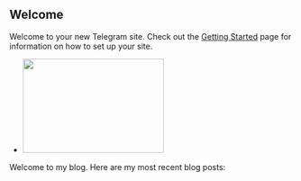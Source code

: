 ## Welcome

Welcome to your new Telegram site.  Check out the [Getting Started](/getting_started) page
for information on how to set up your site.

<div>
    <head_place>
         <script src="/js/jquery.carousel.min.js" type="text/javascript"></script>
    </head_place>
    <div id="pictures">
    <ul data-lift="group?by=carousel">
      <li data-post="item"><img data-post="img" height="167" width="250" src="#"></li>
    </ul>
    </div>
    <script type="text/javascript">
    $(function(){
        $("#pictures").carousel();
    });
</script>
</div>

<span data-lift="if?extra_true=has_blog">Welcome to my blog.  Here are my most recent blog posts:</span>

<div data-lift="if?extra_true=has_blog">
      <div data-lift="blog.simple"></div>
</div>

[title: Home]: /